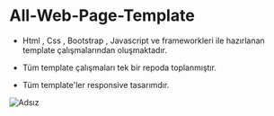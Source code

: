 # All-Web-Page-Template

- Html , Css , Bootstrap , Javascript ve frameworkleri ile hazırlanan template çalışmalarından oluşmaktadır.

- Tüm template çalışmaları tek bir repoda toplanmıştır.

- Tüm template'ler responsive tasarımdır.

![Adsız](https://github.com/ErenCanKONUK/All-Web-Page-Template/assets/97176491/4b5c0af1-fb38-4a3b-942f-4532e9c62d70)
